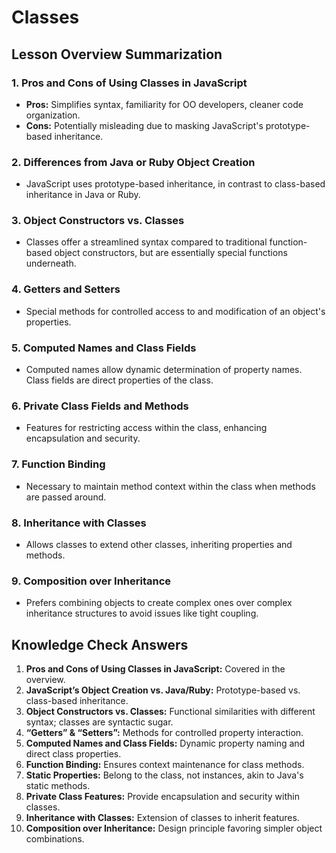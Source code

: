 # Classes

## Lesson Overview Summarization

### 1. Pros and Cons of Using Classes in JavaScript

- **Pros:** Simplifies syntax, familiarity for OO developers, cleaner code organization.
- **Cons:** Potentially misleading due to masking JavaScript's prototype-based inheritance.

### 2. Differences from Java or Ruby Object Creation

- JavaScript uses prototype-based inheritance, in contrast to class-based inheritance in Java or Ruby.

### 3. Object Constructors vs. Classes

- Classes offer a streamlined syntax compared to traditional function-based object constructors, but are essentially special functions underneath.

### 4. Getters and Setters

- Special methods for controlled access to and modification of an object's properties.

### 5. Computed Names and Class Fields

- Computed names allow dynamic determination of property names. Class fields are direct properties of the class.

### 6. Private Class Fields and Methods

- Features for restricting access within the class, enhancing encapsulation and security.

### 7. Function Binding

- Necessary to maintain method context within the class when methods are passed around.

### 8. Inheritance with Classes

- Allows classes to extend other classes, inheriting properties and methods.

### 9. Composition over Inheritance

- Prefers combining objects to create complex ones over complex inheritance structures to avoid issues like tight coupling.

## Knowledge Check Answers

1. **Pros and Cons of Using Classes in JavaScript:** Covered in the overview.
2. **JavaScript’s Object Creation vs. Java/Ruby:** Prototype-based vs. class-based inheritance.
3. **Object Constructors vs. Classes:** Functional similarities with different syntax; classes are syntactic sugar.
4. **“Getters” & “Setters”:** Methods for controlled property interaction.
5. **Computed Names and Class Fields:** Dynamic property naming and direct class properties.
6. **Function Binding:** Ensures context maintenance for class methods.
7. **Static Properties:** Belong to the class, not instances, akin to Java's static methods.
8. **Private Class Features:** Provide encapsulation and security within classes.
9. **Inheritance with Classes:** Extension of classes to inherit features.
10. **Composition over Inheritance:** Design principle favoring simpler object combinations.